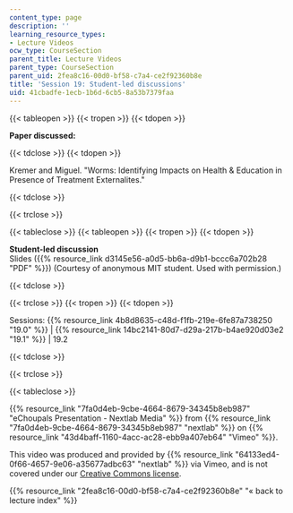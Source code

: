 ```yaml
---
content_type: page
description: ''
learning_resource_types:
- Lecture Videos
ocw_type: CourseSection
parent_title: Lecture Videos
parent_type: CourseSection
parent_uid: 2fea8c16-00d0-bf58-c7a4-ce2f92360b8e
title: 'Session 19: Student-led discussions'
uid: 41cbadfe-1ecb-1b6d-6cb5-8a53b7379faa
---
```


{{< tableopen >}}
{{< tropen >}}
{{< tdopen >}}


**Paper discussed:**


{{< tdclose >}}
{{< tdopen >}}


Kremer and Miguel. "Worms: Identifying Impacts on Health & Education in Presence of Treatment Externalites."


{{< tdclose >}}

{{< trclose >}}

{{< tableclose >}}
{{< tableopen >}}
{{< tropen >}}
{{< tdopen >}}


**Student-led discussion**  
Slides ({{% resource_link d3145e56-a0d5-bb6a-d9b1-bccc6a702b28 "PDF" %}}) (Courtesy of anonymous MIT student. Used with permission.)


{{< tdclose >}}

{{< trclose >}}
{{< tropen >}}
{{< tdopen >}}


Sessions: {{% resource_link 4b8d8635-c48d-f1fb-219e-6fe87a738250 "19.0" %}} | {{% resource_link 14bc2141-80d7-d29a-217b-b4ae920d03e2 "19.1" %}} | 19.2


{{< tdclose >}}

{{< trclose >}}

{{< tableclose >}}

{{% resource_link "7fa0d4eb-9cbe-4664-8679-34345b8eb987" "eChoupals Presentation - Nextlab Media" %}} from {{% resource_link "7fa0d4eb-9cbe-4664-8679-34345b8eb987" "nextlab" %}} on {{% resource_link "43d4baff-1160-4acc-ac28-ebb9a407eb64" "Vimeo" %}}.

This video was produced and provided by {{% resource_link "64133ed4-0f66-4657-9e06-a35677adbc63" "nextlab" %}} via Vimeo, and is not covered under our [Creative Commons license](/terms/#cc).

{{% resource_link "2fea8c16-00d0-bf58-c7a4-ce2f92360b8e" "« back to lecture index" %}}